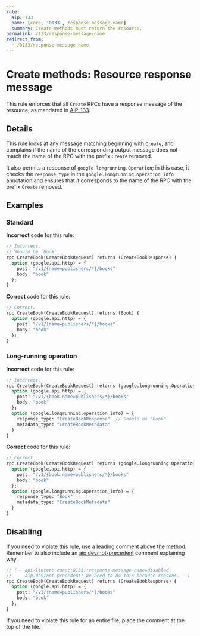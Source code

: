 ```yaml
---
rule:
  aip: 133
  name: [core, '0133', response-message-name]
  summary: Create methods must return the resource.
permalink: /133/response-message-name
redirect_from:
  - /0133/response-message-name
---
```


# Create methods: Resource response message

This rule enforces that all `Create` RPCs have a response message of the
resource, as mandated in [AIP-133][].

## Details

This rule looks at any message matching beginning with `Create`, and complains
if the name of the corresponding output message does not match the name of the
RPC with the prefix `Create` removed.

It also permits a response of `google.longrunning.Operation`; in this case, it
checks the `response_type` in the `google.longrunning.operation_info`
annotation and ensures that _it_ corresponds to the name of the RPC with the
prefix `Create` removed.

## Examples

### Standard

**Incorrect** code for this rule:

```proto
// Incorrect.
// Should be `Book`.
rpc CreateBook(CreateBookRequest) returns (CreateBookResponse) {
  option (google.api.http) = {
    post: "/v1/{name=publishers/*}/books"
    body: "book"
  };
}
```

**Correct** code for this rule:

```proto
// Correct.
rpc CreateBook(CreateBookRequest) returns (Book) {
  option (google.api.http) = {
    post: "/v1/{name=publishers/*}/books"
    body: "book"
  };
}
```

### Long-running operation

**Incorrect** code for this rule:

```proto
// Incorrect.
rpc CreateBook(CreateBookRequest) returns (google.longrunning.Operation) {
  option (google.api.http) = {
    post: "/v1/{book.name=publishers/*}/books"
    body: "book"
  };
  option (google.longrunning.operation_info) = {
    response_type: "CreateBookResponse"  // Should be "Book".
    metadata_type: "CreateBookMetadata"
  }
}
```

**Correct** code for this rule:

```proto
// Correct.
rpc CreateBook(CreateBookRequest) returns (google.longrunning.Operation) {
  option (google.api.http) = {
    post: "/v1/{book.name=publishers/*}/books"
    body: "book"
  };
  option (google.longrunning.operation_info) = {
    response_type: "Book"
    metadata_type: "CreateBookMetadata"
  }
}
```

## Disabling

If you need to violate this rule, use a leading comment above the method.
Remember to also include an [aip.dev/not-precedent][] comment explaining why.

```proto
// (-- api-linter: core::0133::response-message-name=disabled
//     aip.dev/not-precedent: We need to do this because reasons. --)
rpc CreateBook(CreateBookRequest) returns (CreateBookResponse) {
  option (google.api.http) = {
    post: "/v1/{name=publishers/*}/books"
    body: "book"
  };
}
```

If you need to violate this rule for an entire file, place the comment at the
top of the file.

[aip-133]: https://aip.dev/133
[aip.dev/not-precedent]: https://aip.dev/not-precedent
